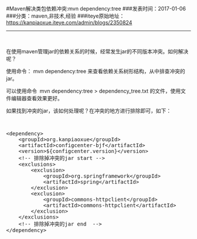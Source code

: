 #Maven解决类包依赖冲突:mvn dependency:tree
###发表时间：2017-01-06
###分类：maven,非技术,经验
###iteye原始地址：<a href="https://kanpiaoxue.iteye.com/admin/blogs/2350824" target="_blank">https://kanpiaoxue.iteye.com/admin/blogs/2350824</a>

---

<div class="iteye-blog-content-contain" style="font-size: 14px;"> 
 <p>&nbsp;</p> 
 <p>在使用maven管理jar的依赖关系的时候，经常发生jar的不同版本冲突。如何解决呢？</p> 
 <p>使用命令：&nbsp;mvn dependency:tree 来查看依赖关系树形结构，从中排查冲突的jar。</p> 
 <p>可以使用命令 &nbsp;mvn dependency:tree &gt; dependency_tree.txt 的文件，使用文件编辑器查看效果更好。</p> 
 <p>如果找到冲突的jar，该如何处理呢？在冲突的地方进行排除即可，如下：</p> 
 <p>&nbsp;</p> 
 <pre name="code" class="xml">&lt;dependency&gt;
	&lt;groupId&gt;org.kanpiaoxue&lt;/groupId&gt;
	&lt;artifactId&gt;configcenter-bjf&lt;/artifactId&gt;
	&lt;version&gt;${configcenter.version}&lt;/version&gt;
	&lt;!-- 排除掉冲突的jar start --&gt;
	&lt;exclusions&gt;
		&lt;exclusion&gt;
			&lt;groupId&gt;org.springframework&lt;/groupId&gt;
			&lt;artifactId&gt;spring&lt;/artifactId&gt;
		&lt;/exclusion&gt;
		&lt;exclusion&gt;
			&lt;groupId&gt;commons-httpclient&lt;/groupId&gt;
			&lt;artifactId&gt;commons-httpclient&lt;/artifactId&gt;
		&lt;/exclusion&gt;
	&lt;/exclusions&gt;
	&lt;!-- 排除掉冲突的jar end  --&gt;
&lt;/dependency&gt;</pre> 
 <p>&nbsp;</p> 
 <p>&nbsp;</p> 
 <p>&nbsp;</p> 
</div>